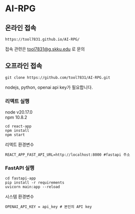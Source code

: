 # AI-RPG

## 온라인 접속
```
https://tool7831.github.io/AI-RPG/
```
접속 관련은 tool7831@g.skku.edu 로 문의

## 오프라인 접속
```
git clone https://github.com/tool7831/AI-RPG.git
```
nodejs, python, openai api key가 필요합니다.

### 리액트 실행
node v20.17.0\
npm 10.8.2
```
cd react-app
npm install
npm start
```
리액트 환경변수

```
REACT_APP_FAST_API_URL=http://localhost:8000 #fastapi 주소
```

### FastAPI 실행
```
cd fastapi-app
pip install -r requirements
uvicorn main:app --reload
```
시스템 환경변수
```
OPENAI_API_KEY = api_key # 본인의 API key
```